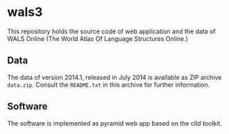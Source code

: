 wals3
=====

This repository holds the source code of web application and the data of WALS Online (The World Atlas Of Language Structures Online.)


Data
----

The data of version 2014.1, released in July 2014 is available as ZIP archive `data.zip`. Consult the `README.txt` in this archive for
further information.



Software
--------

The software is implemented as pyramid web app based on the clld toolkit.
